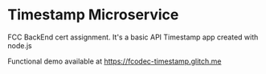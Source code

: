 # Timestamp Microservice
FCC BackEnd cert assignment. It's a basic API Timestamp app created with node.js

Functional demo available at https://fcodec-timestamp.glitch.me
